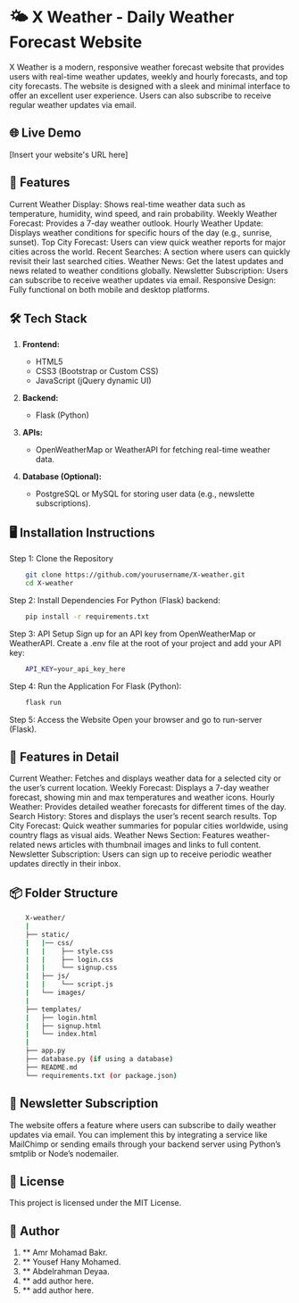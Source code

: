 <h1>🌤 X Weather - Daily Weather Forecast Website</h1>

X Weather is a modern, responsive weather forecast website that provides users with real-time weather updates, weekly and hourly forecasts, and top city forecasts. The website is designed with a sleek and minimal interface to offer an excellent user experience. Users can also subscribe to receive regular weather updates via email.

## 🌐 Live Demo

[Insert your website's URL here]

## 📜 Features

Current Weather Display: Shows real-time weather data such as temperature, humidity, wind speed, and rain probability.
Weekly Weather Forecast: Provides a 7-day weather outlook.
Hourly Weather Update: Displays weather conditions for specific hours of the day (e.g., sunrise, sunset).
Top City Forecast: Users can view quick weather reports for major cities across the world.
Recent Searches: A section where users can quickly revisit their last searched cities.
Weather News: Get the latest updates and news related to weather conditions globally.
Newsletter Subscription: Users can subscribe to receive weather updates via email.
Responsive Design: Fully functional on both mobile and desktop platforms.

## 🛠 Tech Stack

1. **Frontend:**
    - HTML5
    - CSS3 (Bootstrap or Custom CSS)
    - JavaScript (jQuery dynamic UI)

2. **Backend:**
    - Flask (Python)

3. **APIs:**
    - OpenWeatherMap or WeatherAPI for fetching real-time weather data.

4. **Database (Optional):**
    - PostgreSQL or MySQL for storing user data (e.g., newslette subscriptions).

## 🖥️ Installation Instructions

Step 1: Clone the Repository

```bash
    git clone https://github.com/yourusername/X-weather.git
    cd X-weather
```

Step 2: Install Dependencies
    For Python (Flask) backend:

```bash
    pip install -r requirements.txt
```

Step 3: API Setup
    Sign up for an API key from OpenWeatherMap or WeatherAPI.
    Create a .env file at the root of your project and add your API key:

```bash
    API_KEY=your_api_key_here
```

Step 4: Run the Application
    For Flask (Python):

```bash
    flask run
```

Step 5: Access the Website
    Open your browser and go to <a herf="http://localhost:5000">run-server</a> (Flask).

## 🚀 Features in Detail

Current Weather: Fetches and displays weather data for a selected city or the user’s current location.
Weekly Forecast: Displays a 7-day weather forecast, showing min and max temperatures and weather icons.
Hourly Weather: Provides detailed weather forecasts for different times of the day.
Search History: Stores and displays the user’s recent search results.
Top City Forecast: Quick weather summaries for popular cities worldwide, using country flags as visual aids.
Weather News Section: Features weather-related news articles with thumbnail images and links to full content.
Newsletter Subscription: Users can sign up to receive periodic weather updates directly in their inbox.

## 📦 Folder Structure

```bash
    X-weather/
    |
    ├── static/
    |   |── css/
    |   |    ├── style.css
    |   |    ├── login.css
    |   |    └── signup.css
    |   ├── js/
    |   |    └── script.js
    |   └── images/
    |
    ├── templates/
    |   ├── login.html
    |   ├── signup.html
    |   └── index.html
    |
    ├── app.py
    ├── database.py (if using a database)
    ├── README.md
    └── requirements.txt (or package.json)
```

## 📧 Newsletter Subscription

The website offers a feature where users can subscribe to daily weather updates via email. You can implement this by integrating a service like MailChimp or sending emails through your backend server using Python’s smtplib or Node’s nodemailer.

## 📝 License

This project is licensed under the MIT License.

## 👥 Author

1. ** Amr Mohamad Bakr.
2. ** Yousef Hany Mohamed.
3. ** Abdelrahman Deyaa.
4. ** add author here.
5. ** add author here.
